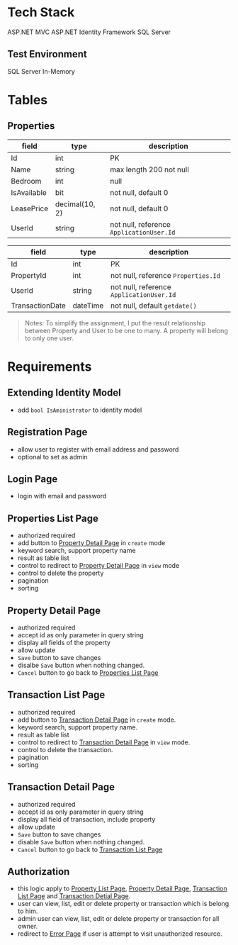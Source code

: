 # Tech Stack
ASP.NET MVC
ASP.NET Identity Framework
SQL Server

## Test Environment
SQL Server In-Memory

# Tables
## Properties
field | type | description
-- | -- | --
Id | int | PK
Name | string | max length 200 not null
Bedroom | int | null
IsAvailable | bit | not null, default 0
LeasePrice | decimal(10, 2) | not null, default 0
UserId | string | not null, reference `ApplicationUser.Id`

field | type | description
-- | -- | --
Id | int | PK
PropertyId | int | not null, reference `Properties.Id`
UserId | string | not null, reference `ApplicationUser.Id`
TransactionDate | dateTime | not null, default `getdate()`

> Notes:
> To simplify the assignment, I put the result relationship between Property and User to be one to many. A property will belong to only one user.

# Requirements
## Extending Identity Model
- add `bool IsAministrator` to identity model

## Registration Page
- allow user to register with email address and password
- optional to set as admin

## Login Page
- login with email and password

## Properties List Page
- authorized required
- add button to [Property Detail Page](#property-detail-page) in `create` mode
- keyword search, support property name
- result as table list
- control to redirect to [Property Detail Page](#property-detail-page) in `view` mode
- control to delete the property
- pagination
- sorting

## Property Detail Page
- authorized required
- accept id as only parameter in query string
- display all fields of the property
- allow update
- `Save` button to save changes
- disalbe `Save` button when nothing changed.
- `Cancel` button to go back to [Properties List Page](#properties-list-page)

## Transaction List Page
- authorized required
- add button to [Transaction Detail Page](#transaction-detail-page) in `create` mode.
- keyword search, support property name.
- result as table list
- control to redirect to  [Transaction Detail Page](#transaction-detail-page) in `view` mode.
- control to delete the transaction.
- pagination
- sorting

## Transaction Detail Page
- authorized required
- accept id as only parameter in query string
- display all field of transaction, include property
- allow update
- `Save` button to save changes
- disable `Save` button when nothing changed.
- `Cancel` button to go back to [Transaction List Page](#transaction-list-page)

## Authorization
- this logic apply to [Property List Page](#property-list-page), [Property Detail Page](#propert-detail-page), [Transaction List Page](#transaction-list-page) and [Transaction Detial Page](#transaction-detail-page).
- user can view, list, edit or delete property or transaction which is belong to him.
- admin user can view, list, edit or delete property or transaction for all owner.
- redirect to [Error Page](#error-page) if user is attempt to visit unauthorized resource.